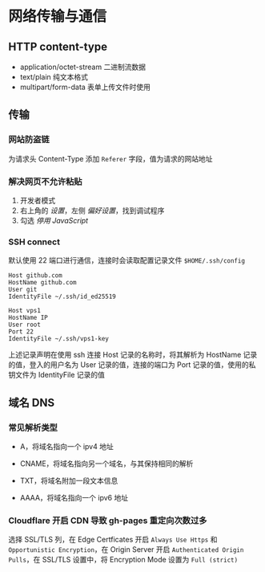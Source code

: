 # 网络传输与通信

## HTTP content-type

- application/octet-stream 二进制流数据
- text/plain 纯文本格式
- multipart/form-data 表单上传文件时使用

## 传输

### 网站防盗链

为请求头 Content-Type 添加 `Referer` 字段，值为请求的网站地址

### 解决网页不允许粘贴

1. 开发者模式
2. 右上角的 _设置_，左侧 _偏好设置_，找到调试程序
3. 勾选 _停用 JavaScript_

### SSH connect

默认使用 22 端口进行通信，连接时会读取配置记录文件 `$HOME/.ssh/config`

```
Host github.com
HostName github.com
User git
IdentityFile ~/.ssh/id_ed25519

Host vps1
HostName IP
User root
Port 22
IdentityFile ~/.ssh/vps1-key
```

上述记录声明在使用 ssh 连接 Host 记录的名称时，将其解析为 HostName 记录的值，登入的用户名为 User 记录的值，连接的端口为 Port 记录的值，使用的私钥文件为 IdentityFile 记录的值

## 域名 DNS

### 常见解析类型

- A，将域名指向一个 ipv4 地址

- CNAME，将域名指向另一个域名，与其保持相同的解析

- TXT，将域名附加一段文本信息

- AAAA，将域名指向一个 ipv6 地址

### Cloudflare 开启 CDN 导致 gh-pages 重定向次数过多

选择 SSL/TLS 列，在 Edge Certficates 开启 `Always Use Https` 和 `Opportunistic Encryption`，在 Origin Server 开启 `Authenticated Origin Pulls`，在 SSL/TLS 设置中，将 Encryption Mode 设置为 `Full (strict)`
